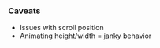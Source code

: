 ### Caveats
<ul>
    <li class="fragment">Issues with scroll position</li>
    <li class="fragment">Animating height/width = janky behavior</li>
<ul>